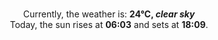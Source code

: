 <p  align="center"><br/>Currently, the weather is: <b> 24°C, <i>clear sky</i></b></br>Today, the sun rises at <b>06:03</b> and sets at <b>18:09</b>.</p>